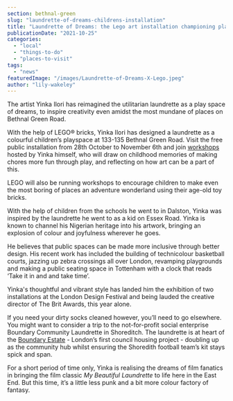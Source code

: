 ```yaml
---
section: bethnal-green
slug: "laundrette-of-dreams-childrens-installation"
title: "Laundrette of Dreams: the Lego art installation championing playtime"
publicationDate: "2021-10-25"
categories: 
  - "local"
  - "things-to-do"
  - "places-to-visit"
tags: 
  - "news"
featuredImage: "/images/Laundrette-of-Dreams-X-Lego.jpeg"
author: "lily-wakeley"
---
```


The artist Yinka Ilori has reimagined the utilitarian laundrette as a play space of dreams, to inspire creativity even amidst the most mundane of places on Bethnal Green Road.

With the help of LEGO® bricks, Yinka Ilori has designed a laundrette as a colourful children’s playspace at 133-135 Bethnal Green Road. Visit the free public installation from 28th October to November 6th and join [workshops](https://www.eventbrite.co.uk/e/the-lego-group-and-yinka-ilori-present-the-launderette-of-dreams-tickets-191183443827) hosted by Yinka himself, who will draw on childhood memories of making chores more fun through play, and reflecting on how art can be a part of this. 

LEGO will also be running workshops to encourage children to make even the most boring of places an adventure wonderland using their age-old toy bricks.

With the help of children from the schools he went to in Dalston, Yinka was inspired by the laundrette he went to as a kid on Essex Road. Yinka is known to channel his Nigerian heritage into his artwork, bringing an explosion of colour and joyfulness wherever he goes. 

He believes that public spaces can be made more inclusive through better design. His recent work has included the building of technicolour basketball courts, jazzing up zebra crossings all over London, revamping playgrounds and making a public seating space in Tottenham with a clock that reads ‘Take it in and and take time’. 

Yinka's thoughtful and vibrant style has landed him the exhibition of two installations at the London Design Festival and being lauded the creative director of The Brit Awards, this year alone.

If you need your dirty socks cleaned however, you’ll need to go elsewhere. You might want to consider a trip to the not-for-profit social enterprise Boundary Community Laundrette in Shoreditch. The laundrette is at heart of the [Boundary Estate](https://bethnalgreenlondon.co.uk/boundary-estate-history-londons-first-council-housing/) \- London’s first council housing project - doubling up as the community hub whilst ensuring the Shoredith football team’s kit stays spick and span. 

For a short period of time only, Yinka is realising the dreams of film fanatics in bringing the film classic _My Beautiful Laundrette_ to life here in the East End. But this time, it’s a little less punk and a bit more colour factory of fantasy.
